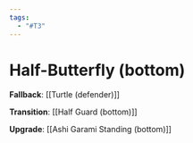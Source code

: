 ```yaml
---
tags:
  - "#T3"
---
```


# Half-Butterfly (bottom)

**Fallback**:
[[Turtle (defender)]]

**Transition**:
[[Half Guard (bottom)]]

**Upgrade**:
[[Ashi Garami Standing (bottom)]]
